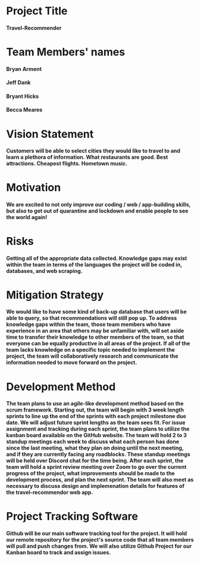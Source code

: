 # Project Title
#### Travel-Recommender

# Team Members' names
#### Bryan Arment
#### Jeff Dank
#### Bryant Hicks
#### Becca Meares

# Vision Statement
#### Customers will be able to select cities they would like to travel to and learn a plethora of information. What restaurants are good. Best attractions. Cheapest flights. Hometown music.

# Motivation
#### We are excited to not only improve our coding / web / app-building skills, but also to get out of quarantine and lockdown and enable people to see the world again!

# Risks
#### Getting all of the appropriate data collected. Knowledge gaps may exist within the team in terms of the languages the project will be coded in, databases, and web scraping. 

# Mitigation Strategy
#### We would like to have some kind of back-up database that users will be able to query, so that recommendations will still pop up. To address knowledge gaps within the team, those team members who have experience in an area that others may be unfamiliar with, will set aside time to transfer their knowledge to other members of the team, so that everyone can be equally productive in all areas of the project. If all of the team lacks knowledge on a specific topic needed to implement the project, the team will collaboratively research and communicate the information needed to move forward on the project.    

# Development Method
#### The team plans to use an agile-like development method based on the scrum framework. Starting out, the team will begin with 3 week length sprints to line up the end of the sprints with each project milestone due date. We will adjust future sprint lengths as the team sees fit. For issue assignment and tracking during each sprint, the team plans to utilize the kanban board available on the GitHub website. The team will hold 2 to 3 standup meetings each week to discuss what each person has done since the last meeting, what they plan on doing until the next meeting, and if they are currently facing any roadblocks. These standup meetings will be held over Discord chat for the time being. After each sprint, the team will hold a sprint review meeting over Zoom to go over the current progress of the project, what improvements should be made to the development process, and plan the next sprint. The team will also meet as necessary to discuss design and implemenation details for features of the travel-recommendor web app.

# Project Tracking Software
#### Github will be our main software tracking tool for the project. It will hold our remote repository for the project's source code that all team members will pull and push changes from. We will also utilize Github Project for our Kanban board to track and assign issues.  
